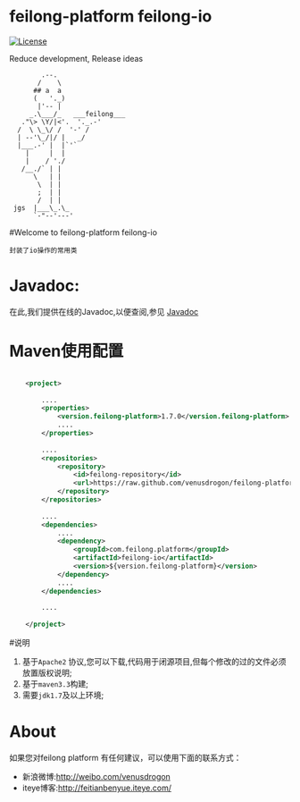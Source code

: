 feilong-platform feilong-io
================

[![License](http://img.shields.io/:license-apache-blue.svg)](http://www.apache.org/licenses/LICENSE-2.0.html)

Reduce development, Release ideas

            .--.
           /    \
          ## a  a
          (   '._)
           |'-- |
         _.\___/_   ___feilong___
       ."\> \Y/|<'.  '._.-'
      /  \ \_\/ /  '-' /
      | --'\_/|/ |   _/
      |___.-' |  |`'`
        |     |  |
        |    / './
       /__./` | |
          \   | |
           \  | |
           ;  | |
           /  | |
     jgs  |___\_.\_
          `-"--'---'


#Welcome to feilong-platform feilong-io

`封装了io操作的常用类`


# Javadoc:
在此,我们提供在线的Javadoc,以便查阅,参见 [Javadoc](http://venusdrogon.github.io/feilong-platform/javadocs/1.7.0/feilong-io/)



# Maven使用配置

```XML

	<project>
	
		....
		<properties>
			<version.feilong-platform>1.7.0</version.feilong-platform>
			....
		</properties>
		
		....
		<repositories>
			<repository>
				<id>feilong-repository</id>
				<url>https://raw.github.com/venusdrogon/feilong-platform/repository</url>
			</repository>
		</repositories>
		
		....
		<dependencies>
			....
			<dependency>
				<groupId>com.feilong.platform</groupId>
				<artifactId>feilong-io</artifactId>
				<version>${version.feilong-platform}</version>
			</dependency>
			....
		</dependencies>
		
		....
		
	</project>
```

#说明

1. 基于`Apache2` 协议,您可以下载,代码用于闭源项目,但每个修改的过的文件必须放置版权说明;
1. 基于`maven3.3`构建;
1. 需要`jdk1.7`及以上环境;

# About

如果您对feilong platform 有任何建议，可以使用下面的联系方式：

* 新浪微博:http://weibo.com/venusdrogon
* iteye博客:http://feitianbenyue.iteye.com/